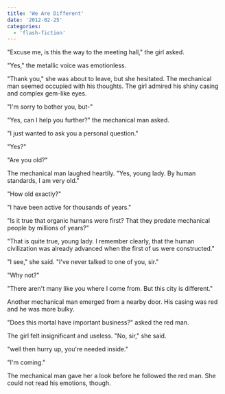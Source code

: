 ```yaml
---
title: 'We Are Different'
date: '2012-02-25'
categories:
  - 'flash-fiction'
---
```


"Excuse me, is this the way to the meeting hall," the girl asked.

"Yes," the metallic voice was emotionless.

"Thank you," she was about to leave, but she hesitated. The mechanical man
seemed occupied with his thoughts. The girl admired his shiny casing and complex
gem-like eyes.

"I'm sorry to bother you, but-"

"Yes, can I help you further?" the mechanical man asked.

"I just wanted to ask you a personal question."

"Yes?"

"Are you old?"

The mechanical man laughed heartily. "Yes, young lady. By human standards, I am
very old."

"How old exactly?"

"I have been active for thousands of years."

"Is it true that organic humans were first? That they predate mechanical people
by millions of years?"

"That is quite true, young lady. I remember clearly, that the human civilization
was already advanced when the first of us were constructed."

"I see," she said. "I've never talked to one of you, sir."

"Why not?"

"There aren't many like you where I come from. But this city is different."

Another mechanical man emerged from a nearby door. His casing was red and he was
more bulky.

"Does this mortal have important business?" asked the red man.

The girl felt insignificant and useless. "No, sir," she said.

"well then hurry up, you're needed inside."

"I'm coming."

The mechanical man gave her a look before he followed the red man. She could not
read his emotions, though.
